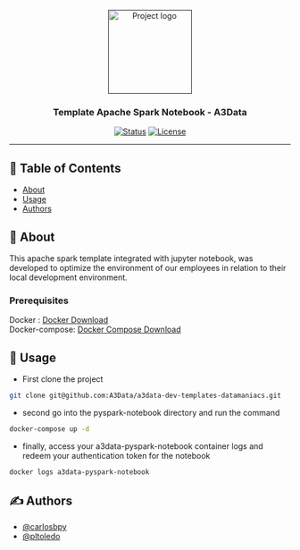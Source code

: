 <p align="center">
  <a href="" rel="noopener">
 <img height=150px src="https://miro.medium.com/max/1024/0*SXvexwZvryFczrIG.png" alt="Project logo"></a>
</p>

<h3 align="center"> Template Apache Spark Notebook - A3Data</h3>

<div align="center">

[![Status](https://img.shields.io/badge/status-active-success.svg)]()
[![License](https://img.shields.io/badge/license-MIT-blue.svg)](/LICENSE)

</div>

---

## 📝 Table of Contents

- [About](#about)
- [Usage](#usage)
- [Authors](#authors)

## 🧐 About <a name = "about"></a>

This apache spark template integrated with jupyter notebook, was developed to optimize the environment of our employees in relation to their local development environment.


### Prerequisites

Docker : [Docker Download](https://www.docker.com/products/docker-desktop) \
Docker-compose: [Docker Compose Download](https://docs.docker.com/compose/install/)


## 🎈 Usage <a name="usage"></a>

- First clone the project
```bash
git clone git@github.com:A3Data/a3data-dev-templates-datamaniacs.git
```
- second go into the pyspark-notebook directory and run the command
```bash
docker-compose up -d
```
- finally, access your a3data-pyspark-notebook container logs and redeem your authentication token for the notebook
```bash
docker logs a3data-pyspark-notebook
```

## ✍️ Authors <a name = "authors"></a>

- [@carlosbpy](https://github.com/carlosbpy)
- [@pltoledo](https://github.com/pltoledo)
